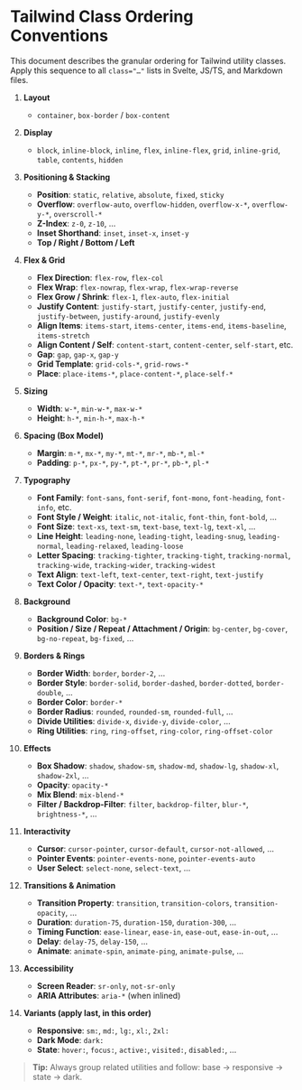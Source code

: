 # Tailwind Class Ordering Conventions

This document describes the granular ordering for Tailwind utility classes. Apply this sequence to all `class="…"` lists in Svelte, JS/TS, and Markdown files.

1. **Layout**

   - `container`, `box-border` / `box-content`

2. **Display**

   - `block`, `inline-block`, `inline`, `flex`, `inline-flex`, `grid`, `inline-grid`, `table`, `contents`, `hidden`

3. **Positioning & Stacking**

   - **Position**: `static`, `relative`, `absolute`, `fixed`, `sticky`
   - **Overflow**: `overflow-auto`, `overflow-hidden`, `overflow-x-*`, `overflow-y-*`, `overscroll-*`
   - **Z-Index**: `z-0`, `z-10`, …
   - **Inset Shorthand**: `inset`, `inset-x`, `inset-y`
   - **Top / Right / Bottom / Left**

4. **Flex & Grid**

   - **Flex Direction**: `flex-row`, `flex-col`
   - **Flex Wrap**: `flex-nowrap`, `flex-wrap`, `flex-wrap-reverse`
   - **Flex Grow / Shrink**: `flex-1`, `flex-auto`, `flex-initial`
   - **Justify Content**: `justify-start`, `justify-center`, `justify-end`, `justify-between`, `justify-around`, `justify-evenly`
   - **Align Items**: `items-start`, `items-center`, `items-end`, `items-baseline`, `items-stretch`
   - **Align Content / Self**: `content-start`, `content-center`, `self-start`, etc.
   - **Gap**: `gap`, `gap-x`, `gap-y`
   - **Grid Template**: `grid-cols-*`, `grid-rows-*`
   - **Place**: `place-items-*`, `place-content-*`, `place-self-*`

5. **Sizing**

   - **Width**: `w-*`, `min-w-*`, `max-w-*`
   - **Height**: `h-*`, `min-h-*`, `max-h-*`

6. **Spacing (Box Model)**

   - **Margin**: `m-*`, `mx-*`, `my-*`, `mt-*`, `mr-*`, `mb-*`, `ml-*`
   - **Padding**: `p-*`, `px-*`, `py-*`, `pt-*`, `pr-*`, `pb-*`, `pl-*`

7. **Typography**

   - **Font Family**: `font-sans`, `font-serif`, `font-mono`, `font-heading`, `font-info`, etc.
   - **Font Style / Weight**: `italic`, `not-italic`, `font-thin`, `font-bold`, …
   - **Font Size**: `text-xs`, `text-sm`, `text-base`, `text-lg`, `text-xl`, …
   - **Line Height**: `leading-none`, `leading-tight`, `leading-snug`, `leading-normal`, `leading-relaxed`, `leading-loose`
   - **Letter Spacing**: `tracking-tighter`, `tracking-tight`, `tracking-normal`, `tracking-wide`, `tracking-wider`, `tracking-widest`
   - **Text Align**: `text-left`, `text-center`, `text-right`, `text-justify`
   - **Text Color / Opacity**: `text-*`, `text-opacity-*`

8. **Background**

   - **Background Color**: `bg-*`
   - **Position / Size / Repeat / Attachment / Origin**: `bg-center`, `bg-cover`, `bg-no-repeat`, `bg-fixed`, …

9. **Borders & Rings**

   - **Border Width**: `border`, `border-2`, …
   - **Border Style**: `border-solid`, `border-dashed`, `border-dotted`, `border-double`, …
   - **Border Color**: `border-*`
   - **Border Radius**: `rounded`, `rounded-sm`, `rounded-full`, …
   - **Divide Utilities**: `divide-x`, `divide-y`, `divide-color`, …
   - **Ring Utilities**: `ring`, `ring-offset`, `ring-color`, `ring-offset-color`

10. **Effects**

    - **Box Shadow**: `shadow`, `shadow-sm`, `shadow-md`, `shadow-lg`, `shadow-xl`, `shadow-2xl`, …
    - **Opacity**: `opacity-*`
    - **Mix Blend**: `mix-blend-*`
    - **Filter / Backdrop-Filter**: `filter`, `backdrop-filter`, `blur-*`, `brightness-*`, …

11. **Interactivity**

    - **Cursor**: `cursor-pointer`, `cursor-default`, `cursor-not-allowed`, …
    - **Pointer Events**: `pointer-events-none`, `pointer-events-auto`
    - **User Select**: `select-none`, `select-text`, …

12. **Transitions & Animation**

    - **Transition Property**: `transition`, `transition-colors`, `transition-opacity`, …
    - **Duration**: `duration-75`, `duration-150`, `duration-300`, …
    - **Timing Function**: `ease-linear`, `ease-in`, `ease-out`, `ease-in-out`, …
    - **Delay**: `delay-75`, `delay-150`, …
    - **Animate**: `animate-spin`, `animate-ping`, `animate-pulse`, …

13. **Accessibility**

    - **Screen Reader**: `sr-only`, `not-sr-only`
    - **ARIA Attributes**: `aria-*` (when inlined)

14. **Variants (apply last, in this order)**
    - **Responsive**: `sm:`, `md:`, `lg:`, `xl:`, `2xl:`
    - **Dark Mode**: `dark:`
    - **State**: `hover:`, `focus:`, `active:`, `visited:`, `disabled:`, …

> **Tip:** Always group related utilities and follow: base → responsive → state → dark.

